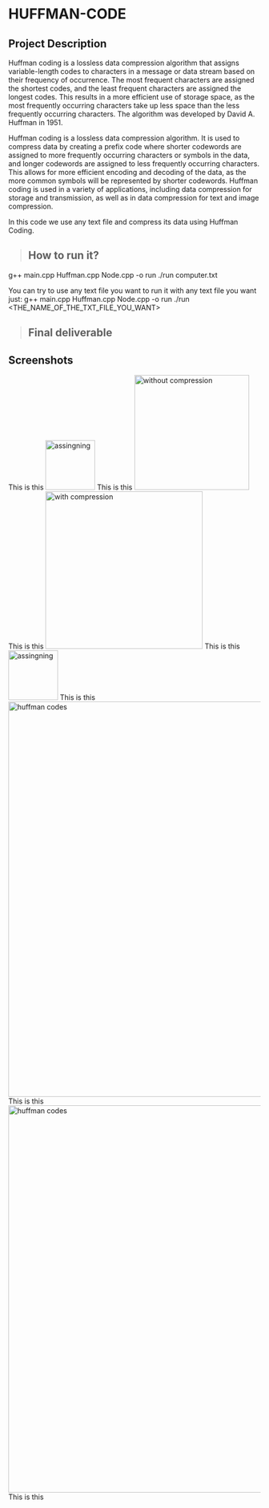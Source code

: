 # HUFFMAN-CODE

## Project Description 
Huffman coding is a lossless data compression algorithm that assigns variable-length codes to characters in a message or data stream based on their 
frequency of occurrence. The most frequent characters are assigned the shortest codes, and the least frequent characters are assigned the longest codes. 
This results in a more efficient use of storage space, as the most frequently occurring characters take up less space than the less frequently 
occurring characters. The algorithm was developed by David A. Huffman in 1951.

Huffman coding is a lossless data compression algorithm. It is used to compress data by creating a prefix code where shorter codewords are assigned to more frequently occurring characters or symbols in the data, and longer codewords are assigned to less frequently occurring characters. This allows for more efficient encoding and decoding of the data, as the more common symbols will be represented by shorter codewords. Huffman coding is used in a variety of applications, including data compression for storage and transmission, as well as in data compression for text and image compression.

In this code we use any text file and compress its data using Huffman Coding.

  > ## How to run it? 
g++ main.cpp Huffman.cpp Node.cpp -o run
./run computer.txt

You can try to use any text file you want to run it with any text file you want just:
g++ main.cpp Huffman.cpp Node.cpp -o run
./run <THE_NAME_OF_THE_TXT_FILE_YOU_WANT>

 > ## Final deliverable
## Screenshots
This is this 
<img width="99" alt="assingning" src="https://user-images.githubusercontent.com/114533891/212436813-2269b526-1b28-44c4-b188-967b0dd936f5.png">
This is this 
<img width="229" alt="without compression" src="https://user-images.githubusercontent.com/114533891/212416272-7e006b3d-2a90-4c88-bb63-7a5ceb60f81c.png">
This is this 
<img width="314" alt="with compression" src="https://user-images.githubusercontent.com/114533891/212416277-ba43a2e6-9523-49e9-b1e8-2631c3c20300.png">
This is this 
<img width="99" alt="assingning" src="https://user-images.githubusercontent.com/114533891/212416285-98079c3a-7067-4c34-97da-249968c3d89d.png">
This is this 
<img width="788" alt="huffman codes" src="https://user-images.githubusercontent.com/114533891/212416315-1020ba99-6282-4fc4-bf97-26b0f2746295.png">
This is this 
<img width="772" alt="huffman codes" src="https://user-images.githubusercontent.com/114533891/212436851-d79ac786-3aad-4be3-b2de-fddfe12ad355.png">
This is this 

